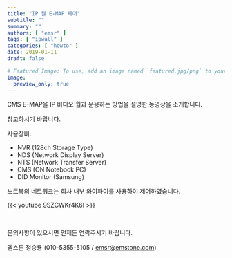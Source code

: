 ```yaml
---
title: "IP 월 E-MAP 제어"
subtitle: ""
summary: ""
authors: [ "emsr" ]
tags: [ "ipwall" ]
categories: [ "howto" ]
date: 2019-01-11
draft: false

# Featured Image: To use, add an image named `featured.jpg/png` to your page's folder.
image:
  preview_only: true
---
```


CMS E-MAP을 IP 비디오 월과 운용하는 방법을 설명한 동영상을 소개합니다.

참고하시기 바랍니다.

사용장비:

- NVR (128ch Storage Type)
- NDS (Network Display Server)
- NTS (Network Transfer Server)
- CMS (ON Notebook PC)
- DID Monitor (Samsung)

노트북의 네트워크는 회사 내부 와이파이를 사용하여 제어하였습니다.

{{< youtube 9SZCWKr4K6I >}}

&nbsp;

문의사항이 있으시면 언제든 연락주시기 바랍니다.

엠스톤 정승룡 (010-5355-5105 / emsr@emstone.com)
